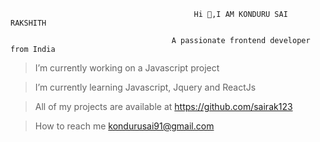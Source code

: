                                              Hi 👋,I AM KONDURU SAI RAKSHITH
                                          
                                        A passionate frontend developer from India

 > I’m currently working on a Javascript project

 > I’m currently learning Javascript, Jquery and ReactJs

 > All of my projects are available at https://github.com/sairak123

 > How to reach me kondurusai91@gmail.com



